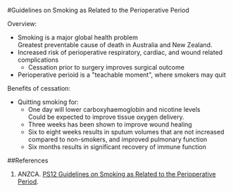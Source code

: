 #Guidelines on Smoking as Related to the Perioperative Period

Overview:
* Smoking is a major global health problem  
Greatest preventable cause of death in Australia and New Zealand.
* Increased risk of perioperative respiratory, cardiac, and wound related complications
	* Cessation prior to surgery improves surgical outcome
* Perioperative perioid is a "teachable moment", where smokers may quit

Benefits of cessation:
* Quitting smoking for:
	* One day will lower carboxyhaemoglobin and nicotine levels  
	Could be expected to improve tissue oxygen delivery.
	* Three weeks has been shown to improve wound healing
	* Six to eight weeks results in sputum volumes that are not increased compared to non-smokers, and improved pulmonary function
	* Six months results in significant recovery of immune function

##References
1. ANZCA. [PS12 Guidelines on Smoking as Related to the Perioperative Period](http://www.anzca.edu.au/Documents/ps12-2013-guidelines-on-smoking-as-related-to-the.pdf).